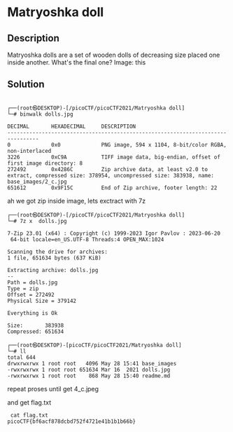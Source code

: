 # Matryoshka doll

## Description

Matryoshka dolls are a set of wooden dolls of decreasing size placed one inside another.
What's the final one? Image: this


## Solution

```console

┌──(root㉿DESKTOP)-[/picoCTF/picoCTF2021/Matryoshka doll]
└─# binwalk dolls.jpg

DECIMAL       HEXADECIMAL     DESCRIPTION
--------------------------------------------------------------------------------
0             0x0             PNG image, 594 x 1104, 8-bit/color RGBA, non-interlaced
3226          0xC9A           TIFF image data, big-endian, offset of first image directory: 8
272492        0x4286C         Zip archive data, at least v2.0 to extract, compressed size: 378954, uncompressed size: 383938, name: base_images/2_c.jpg
651612        0x9F15C         End of Zip archive, footer length: 22
```

ah we got zip inside image, lets exctract with 7z

```console 
┌──(root㉿DESKTOP)-[/picoCTF/picoCTF2021/Matryoshka doll]
└─# 7z x  dolls.jpg

7-Zip 23.01 (x64) : Copyright (c) 1999-2023 Igor Pavlov : 2023-06-20
 64-bit locale=en_US.UTF-8 Threads:4 OPEN_MAX:1024

Scanning the drive for archives:
1 file, 651634 bytes (637 KiB)

Extracting archive: dolls.jpg
--
Path = dolls.jpg
Type = zip
Offset = 272492
Physical Size = 379142

Everything is Ok

Size:       383938
Compressed: 651634

┌──(root㉿DESKTOP)-[picoCTF/picoCTF2021/Matryoshka doll]
└─# ll
total 644
drwxrwxrwx 1 root root   4096 May 28 15:41 base_images
-rwxrwxrwx 1 root root 651634 Mar 16  2021 dolls.jpg
-rwxrwxrwx 1 root root    868 May 28 15:40 readme.md
```
repeat proses until get 4_c.jpeg

and get flag.txt

```console
 cat flag.txt
picoCTF{bf6acf878dcbd752f4721e41b1b1b66b}
```

